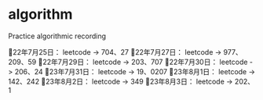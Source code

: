 # algorithm
Practice algorithmic recording

🚩22年7月25日：
	leetcode -> 704、27
🚩22年7月27日：
	leetcode -> 977、209、59
🚩22年7月29日：
	leetcode -> 203、707
🚩22年7月30日：
	leetcode -> 206、24
🚩23年7月31日：
	leetcode -> 19、0207
🚩23年8月1日：
	leetcode -> 142、242
🚩23年8月2日：
	leetcode -> 349
🚩23年8月3日：
	leetcode -> 202、1
